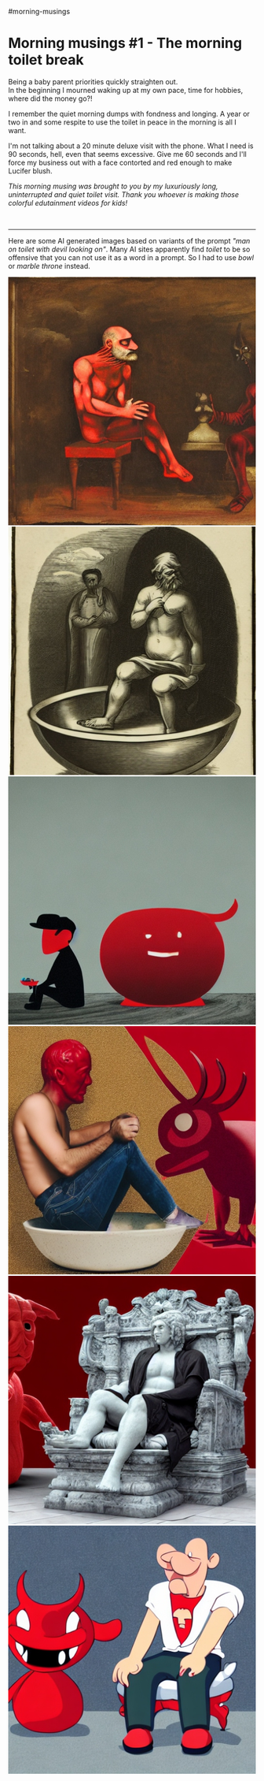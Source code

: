 #morning-musings

# Morning musings #1 - The morning toilet break

Being a baby parent priorities quickly straighten out.  
In the beginning I mourned waking up at my own pace, time for hobbies, where did the money go?!

I remember the quiet morning dumps with fondness and longing. A year or two in and some respite to use the toilet in peace in the morning is all I want.   

I'm not talking about a 20 minute deluxe visit with the phone. What I need is 90 seconds, hell, even that seems excessive. Give me 60 seconds and I'll force my business out with a face contorted and red enough to make Lucifer blush.

_This morning musing was brought to you by my luxuriously long, uninterrupted and quiet toilet visit. Thank you whoever is making those colorful edutainment videos for kids!_

&nbsp;

------

Here are some AI generated images based on variants of the prompt _"man on toilet with devil looking on"_. Many AI sites apparently find _toilet_ to be so offensive that you can not use it as a word in a prompt. So I had to use _bowl_ or _marble throne_ instead.  

![Man on toilet with devil looking on 1](./parenting_images/toilet1.jpg)
![Man on toilet with devil looking on 2](./parenting_images/toilet2.jpg)
![Man on toilet with devil looking on 3](./parenting_images/toilet3.jpg)
![Man on toilet with devil looking on 4](./parenting_images/toilet4.jpg)
![Man on toilet with devil looking on 5](./parenting_images/toilet5.jpg)
![Man on toilet with devil looking on 6](./parenting_images/toilet6.jpg)